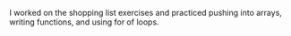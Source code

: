 I worked on the shopping list exercises and practiced pushing into arrays, writing functions, and using for of loops.